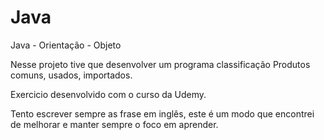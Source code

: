 # Java
Java - Orientação - Objeto

Nesse projeto tive que desenvolver um programa classificação Produtos comuns, usados, importados.

Exercicio desenvolvido com o curso da Udemy.

Tento escrever sempre as frase em inglês, este é um modo que encontrei de melhorar e manter sempre o foco em aprender.

